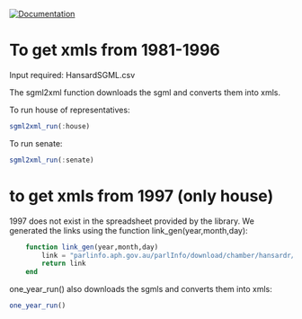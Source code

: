 [![Documentation](https://github.com/Australian-Parliamentary-Speech/Scraper/actions/workflows/documentation.yml/badge.svg)](https://australian-parliamentary-speech.github.io/sgml2xml/)

# To get xmls from 1981-1996

Input required: HansardSGML.csv

The sgml2xml function downloads the sgml and converts them into xmls. 

To run house of representatives:

```julia
sgml2xml_run(:house)
```
To run senate:

```julia
sgml2xml_run(:senate)
```

# to get xmls from 1997 (only house)

1997 does not exist in the spreadsheet provided by the library. We generated the links using the function link\_gen(year,month,day):

```julia
    function link_gen(year,month,day)
        link = "parlinfo.aph.gov.au/parlInfo/download/chamber/hansardr/$(year)-$(month)-$(day)/toc_sgml/reps $(year)-$(month)-$(day).sgm"
        return link
    end
```

one\_year\_run() also downloads the sgmls and converts them into xmls:

```julia
one_year_run()
```




